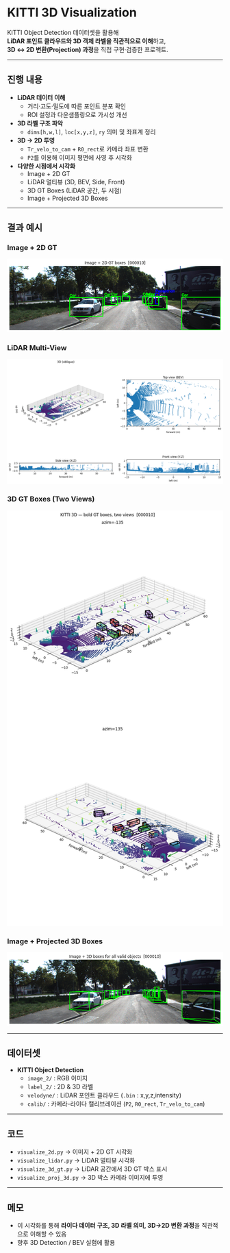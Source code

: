 # KITTI 3D Visualization

KITTI Object Detection 데이터셋을 활용해  
**LiDAR 포인트 클라우드와 3D 객체 라벨을 직관적으로 이해**하고,  
**3D ↔ 2D 변환(Projection) 과정**을 직접 구현·검증한 프로젝트.

---

## 진행 내용
- **LiDAR 데이터 이해**
  - 거리·고도·밀도에 따른 포인트 분포 확인
  - ROI 설정과 다운샘플링으로 가시성 개선
- **3D 라벨 구조 파악**
  - `dims[h,w,l]`, `loc[x,y,z]`, `ry` 의미 및 좌표계 정리
- **3D → 2D 투영**
  - `Tr_velo_to_cam` + `R0_rect`로 카메라 좌표 변환
  - `P2`를 이용해 이미지 평면에 사영 후 시각화
- **다양한 시점에서 시각화**
  - Image + 2D GT
  - LiDAR 멀티뷰 (3D, BEV, Side, Front)
  - 3D GT Boxes (LiDAR 공간, 두 시점)
  - Image + Projected 3D Boxes

---

## 결과 예시
### Image + 2D GT
![image_2d_gt](assets/Image_2D.png)

### LiDAR Multi-View
![lidar_views](assets/Lider_views.png)

### 3D GT Boxes (Two Views)
![3d_boxes_views](assets/GTBoxes_Lider_2.png)

### Image + Projected 3D Boxes
![image_3d_proj](assets/Image_3D.png)

---

## 데이터셋
- **KITTI Object Detection**
  - `image_2/` : RGB 이미지
  - `label_2/` : 2D & 3D 라벨
  - `velodyne/` : LiDAR 포인트 클라우드 (`.bin` : x,y,z,intensity)
  - `calib/` : 카메라-라이다 캘리브레이션 (`P2`, `R0_rect`, `Tr_velo_to_cam`)

---

## 코드
- `visualize_2d.py` → 이미지 + 2D GT 시각화  
- `visualize_lidar.py` → LiDAR 멀티뷰 시각화  
- `visualize_3d_gt.py` → LiDAR 공간에서 3D GT 박스 표시  
- `visualize_proj_3d.py` → 3D 박스 카메라 이미지에 투영

---

## 메모
- 이 시각화를 통해 **라이다 데이터 구조, 3D 라벨 의미, 3D→2D 변환 과정**을 직관적으로 이해할 수 있음  
- 향후 3D Detection / BEV 실험에 활용

